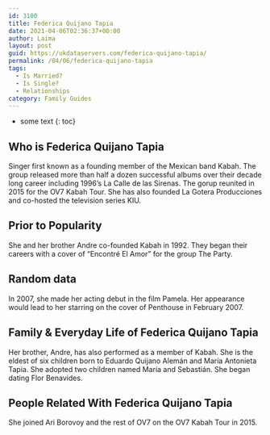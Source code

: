 ```yaml
---
id: 3100
title: Federica Quijano Tapia
date: 2021-04-06T02:36:37+00:00
author: Laima
layout: post
guid: https://ukdataservers.com/federica-quijano-tapia/
permalink: /04/06/federica-quijano-tapia
tags:
  - Is Married?
  - Is Single?
  - Relationships
category: Family Guides
---
```


* some text
{: toc}


## Who is Federica Quijano Tapia
                  
                  
                  
Singer first known as a founding member of the Mexican band Kabah. The group released more than half a dozen successful albums over their decade long career including 1996&#8217;s La Calle de las Sirenas. The gorup reunited in 2015 for the OV7 Kabah Tour. She has also founded La Gotera Producciones and co-hosted the television series KIU. 
                  
              
            
              
            
                
                
                
## Prior to Popularity
                  
                  
                  
She and her brother Andre co-founded Kabah in 1992. They began their careers with a cover of &#8220;Encontré El Amor&#8221; for the group The Party. 
                  
              
            
              
            
                
                
                
## Random data
                  
                  
                  
In 2007, she made her acting debut in the film Pamela. Her appearance would lead to her starring on the cover of Penthouse in February 2007. 
                  
              
            
              
            
                
                
                
## Family & Everyday Life of Federica Quijano Tapia
                  
                  
                  
Her brother, Andre, has also performed as a member of Kabah. She is the eldest of six children born to Eduardo Quijano Alemán and María Antonieta Tapia. She adopted two children named María and Sebastián. She began dating Flor Benavides. 
                  
              
            
              
            
                
                
                
## People Related With Federica Quijano Tapia
                  
                  
                  
She joined Ari Borovoy and the rest of OV7 on the OV7 Kabah Tour in 2015. 
                  
              
            
              
            
                
              
            
              
              
            
            
              
            
          
          
          